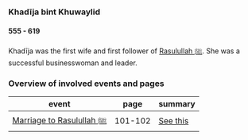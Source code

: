 ### Khadīja bint Khuwaylid
#### 555 - 619

Khadīja was the first wife and first follower of [Rasulullah ﷺ](0570_Rasulullah). She was a successful businesswoman and leader.

### Overview of involved events and pages

event | page | summary
-|-|-
[Marriage to Rasulullah ﷺ](../events/0570_Birth_to_prophethood) | 101-102 | [See this](../events/0595_marriage)
